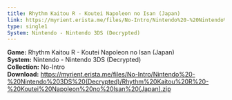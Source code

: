```yaml
---
title: Rhythm Kaitou R - Koutei Napoleon no Isan (Japan)
link: https://myrient.erista.me/files/No-Intro/Nintendo%20-%20Nintendo%203DS%20(Decrypted)/Rhythm%20Kaitou%20R%20-%20Koutei%20Napoleon%20no%20Isan%20(Japan).zip
type: single1
System: Nintendo - Nintendo 3DS (Decrypted)
---
```

<b>Game:</b> Rhythm Kaitou R - Koutei Napoleon no Isan (Japan)<br>
<b>System:</b> Nintendo - Nintendo 3DS (Decrypted)<br>
<b>Collection:</b> No-Intro<br>
<b>Download:</b> https://myrient.erista.me/files/No-Intro/Nintendo%20-%20Nintendo%203DS%20(Decrypted)/Rhythm%20Kaitou%20R%20-%20Koutei%20Napoleon%20no%20Isan%20(Japan).zip